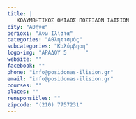 ```yaml
---
title: |
   ΚΟΛΥΜΒΗΤΙΚΟΣ ΟΜΙΛΟΣ ΠΟΣΕΙΔΩΝ ΙΛΙΣΙΩΝ
city: "Αθήνα"
perioxi: "Ανω Ιλίσια"
categories: "Αθλητισμός"
subcategories: "Κολύμβηση"
logo-img: "ΑΡΑΔΟΥ 5      "
website: ""
facebook: ""
phone: "info@posidonas-ilision.gr"
email: "info@posidonas-ilision.gr"
courses: ""
places: ""
rensponsibles: ""
zipcode: "(210) 7757231"
---
```




